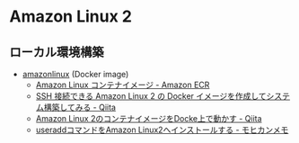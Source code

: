 # Amazon Linux 2

## ローカル環境構築

- [amazonlinux](https://hub.docker.com/_/amazonlinux) (Docker image)
  - [Amazon Linux コンテナイメージ - Amazon ECR](https://docs.aws.amazon.com/ja_jp/AmazonECR/latest/userguide/amazon_linux_container_image.html)
  - [SSH 接続できる Amazon Linux 2 の Docker イメージを作成してシステム構築してみる - Qiita](https://qiita.com/aucfan-engineer/items/6881d0026b5937b2558d)
  - [Amazon Linux 2のコンテナイメージをDocke上で動かす - Qiita](https://qiita.com/revsystem/items/32715cbdb0b3f1bb53b5)
  - [useraddコマンドをAmazon Linux2へインストールする - モヒカンメモ](https://blog.pinkumohikan.com/entry/install-useradd-command-to-amazon-linux2)
